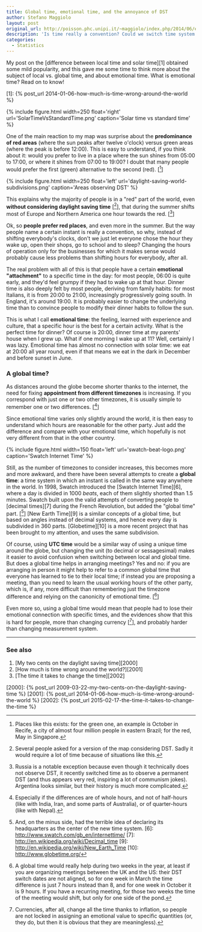 ```yaml
---
title: Global time, emotional time, and the annoyance of DST
author: Stefano Maggiolo
layout: post
original_url: http://poisson.phc.unipi.it/~maggiolo/index.php/2014/06/emotional-time/
description: 'Is time really a convention? Could we switch time system as easy as we switch currency?'
categories:
  - Statistics
---
```

My post on the [difference between local time and solar time][1] obtained some mild popularity, and this gave me some time to think more about the subject of local vs. global time, and about emotional time. What is emotional time? Read on to know!

 [1]: {% post_url 2014-01-06-how-much-is-time-wrong-around-the-world %}

<!--more-->

{% include figure.html width=250 float='right' url='SolarTimeVsStandardTime.png' caption='Solar time vs standard time' %}

One of the main reaction to my map was surprise about the **predominance of red areas** (where the sun peaks after twelve o'clock) versus green areas (where the peak is before 12:00). This is easy to understand, if you think about it: would you prefer to live in a place where the sun shines from 05:00 to 17:00, or where it shines from 07:00 to 19:00? I doubt that many people would prefer the first (green) alternative to the second (red). [[^1]]

 [^1]: Places like this exists: for the green one, an example is October in Recife, a city of almost four million people in eastern Brazil; for the red, May in Singapore.

{% include figure.html width=250 float='left' url='daylight-saving-world-subdivisions.png' caption='Areas observing DST' %}

This explains why the majority of people is in a "red" part of the world, even **without considering daylight saving time** [[^2]], that during the summer shifts most of Europe and Northern America one hour towards the red. [[^3]]

 [^2]: Several people asked for a version of the map considering DST. Sadly it would require a lot of time because of situations like this.
 [^3]: Russia is a notable exception because even though it technically does not observe DST, it recently switched time as to observe a permanent DST (and thus appears very red, inspiring a lot of communism jokes). Argentina looks similar, but their history is much more complicated.

Ok, so **people prefer red places**, and even more in the summer. But the way people name a certain instant is really a convention, so why, instead of shifting everybody's clocks, don't we just let everyone chose the hour they wake up, open their shops, go to school and to sleep? Changing the hours of operation only for the businesses for which it makes sense would probably cause less problems than shifting hours for everybody, after all.

The real problem with all of this is that people have a certain **emotional "attachment"** to a specific time in the day: for most people, 06:00 is quite early, and they'd feel grumpy if they had to wake up at that hour. Dinner time is also deeply felt by most people, deriving from family habits: for most Italians, it is from 20:00 to 21:00, increasingly progressively going south. In England, it's around 19:00. It is probably easier to change the underlying time than to convince people to modify their dinner habits to follow the sun.

This is what I call **emotional time**: the feeling, learned with experience and culture, that a specific hour is the best for a certain activity. What is the perfect time for dinner? Of course is 20:00, dinner time at my parents' house when I grew up. What if one morning I wake up at 11? Well, certainly I was lazy. Emotional time has almost no connection with solar time: we eat at 20:00 all year round, even if that means we eat in the dark in December and before sunset in June.

### A global time?

As distances around the globe become shorter thanks to the internet, the need for fixing **appointment from different timezones** is increasing. If you correspond with just one or two other timezones, it is usually simple to remember one or two differences. [[^4]]

 [^4]: Especially if the differences are of whole hours, and not of half-hours (like with India, Iran, and some parts of Australia), or of quarter-hours (like with Nepal).

Since emotional time varies only slightly around the world, it is then easy to understand which hours are reasonable for the other party. Just add the difference and compare with your emotional time, which hopefully is not very different from that in the other country.

{% include figure.html width=150 float='left' url='swatch-beat-logo.png' caption='Swatch Internet Time' %}

Still, as the number of timezones to consider increases, this becomes more and more awkward, and there have been several attempts to create a **global time**: a time system in which an instant is called in the same way anywhere in the world. In 1998, Swatch introduced the [Swatch Internet Time][6], where a day is divided in 1000 *beats*, each of them slightly shorted than 1.5 minutes. Swatch built upon the valid attempts of converting people to [decimal times][7] during the French Revolution, but added the "global time" part. [[^5]] [New Earth Time][9] is a similar concepts of a global time, but based on angles instead of decimal systems, and hence every day is subdivided in 360 parts. [Globetime][10] is a more recent project that has been brought to my attention, and uses the same subdivision.

 [^5]: And, on the minus side, had the terrible idea of declaring its headquarters as the center of the new time system.
 [6]: http://www.swatch.com/gb_en/internettime/
 [7]: http://en.wikipedia.org/wiki/Decimal_time
 [9]: http://en.wikipedia.org/wiki/New_Earth_Time
 [10]: http://www.globetime.org/

Of course, using **UTC time** would be a similar way of using a unique time around the globe, but changing the unit (to decimal or sessagesimal) makes it easier to avoid confusion when switching between local and global time. But does a global time helps in arranging meetings? Yes and no: if you are arranging in person it might help to refer to a common global time that everyone has learned to tie to their local time; if instead you are proposing a meeting, than you need to learn the usual working hours of the other party, which is, if any, more difficult than remembering just the timezone difference and relying on the canonicity of emotional time. [[^6]]

 [^6]: A global time would really help during two weeks in the year, at least if you are organizing meetings between the UK and the US: their DST switch dates are not aligned, so for one week in March the time difference is just 7 hours instead than 8, and for one week in October it is 9 hours. If you have a recurring meeting, for those two weeks the time of the meeting would shift, but only for one side of the pond.

Even more so, using a global time would mean that people had to lose their emotional connection with specific times, and the evidences show that this is hard for people, more than changing currency [[^7]], and probably harder than changing measurement system.

 [^7]: Currencies, after all, change all the time thanks to inflation, so people are not locked in assigning an emotional value to specific quantities (or, they do, but then it is obvious that they are meaningless).

<!-- DO NOT EDIT BELOW THIS LINE -->
* * *

### See also

1. [My two cents on the daylight saving time][2000]
1. [How much is time wrong around the world?][2001]
1. [The time it takes to change the time][2002]

 [2000]: {% post_url 2009-03-22-my-two-cents-on-the-daylight-saving-time %}
 [2001]: {% post_url 2014-01-06-how-much-is-time-wrong-around-the-world %}
 [2002]: {% post_url 2015-02-17-the-time-it-takes-to-change-the-time %}
